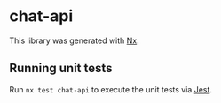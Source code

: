 # chat-api

This library was generated with [Nx](https://nx.dev).

## Running unit tests

Run `nx test chat-api` to execute the unit tests via [Jest](https://jestjs.io).
